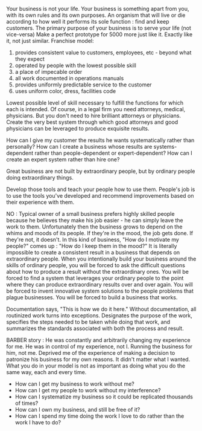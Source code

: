 
Your business is not your life.
Your business is something apart from you, with its own rules and its own purposes. An organism that will live or die according to how well it performs its sole function : find and keep customers.
The primary purpose of your business is to serve your life (not vice-versa)
Make a perfect prototype for 5000 more just like it. Exactly like it, not just similar.
Franchise model:
1. provides consistent value to customers, employees, etc - beyond what they expect
2. operated by people with the lowest possible skill
3. a place of impecable order
4. all work documented in operations manuals
5. provides uniformly predictable service to the customer
6. uses uniform color, dress, facilities code

Lowest possible level of skill necessary to fulfill the functions for which each is intended. Of course, in a legal firm you need attorneys, medical, physicians. But you don't need to hire brilliant attorneys or physicians.
Create the very best system through which good attorneys and good physicians can be leveraged to produce exquisite results.

How can I give my customer the results he wants systematically rather than personally?
How can I create a business whose results are systems-dependent rather than people-dependent or expert-dependent?
How can I create an expert system rather than hire one?

Great business are not built by extraordinary people, but by ordinary people doing extraordinary things.

Develop those tools and teach your people how to use them.
People's job is to use the tools you've developed and recommend improvements based on their experience with them.

NO : Typical owner of a small business prefers highly skilled people because he believes they make his job easier - he can simply leave the work to them.
Unfortunately then the business grows to depend on the whims and moods of its people.
If they're in the mood, the job gets done. If they're not, it doesn't.
In this kind of business, "How do I motivate my people?" comes up : "How do I keep them in the mood?"
It is literally impossible to create a consistent result in a business that depends on extraordinary people.
When you intentionally build your business around the skills of ordinary people, you will be forced to ask the difficult questions about how to produce a result without the extraordinary ones.
You will be forced to find a system that leverages your ordinary people to the point where they can produce extraordinary results over and over again.
You will be forced to invent innovative system solutions to the people problems that plague businesses.
You will be forced to build a business that works.

Documentation says, "This is how we do it here."
Without documentation, all routinized work turns into exceptions.
Designates the purpose of the work, specifies the steps needed to be taken while doing that work, and summarizes the standards associated with both the process and result.

BARBER story : He was constantly and arbitrarily changing my experience for me. He was in control of my experience, not I. Running the business for him, not me. Deprived me of the experience of making a decision to patronize his business for my own reasons. It didn't matter what I wanted.
What you do in your model is not as important as doing what you do the same way, each and every time.

* How can I get my business to work without me?
* How can I get my people to work without my interference?
* How can I systematize my business so it could be replicated thousands of times?
* How can I own my business, and still be free of it?
* How can I spend my time doing the work I love to do rather than the work I have to do?
